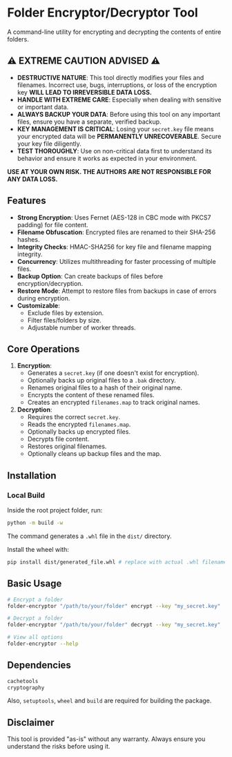# Folder Encryptor/Decryptor Tool

A command-line utility for encrypting and decrypting the contents of entire folders.

## :warning: **EXTREME CAUTION ADVISED** :warning:

* **DESTRUCTIVE NATURE**: This tool directly modifies your files and filenames. Incorrect use, bugs, interruptions, or loss of the encryption key **WILL LEAD TO IRREVERSIBLE DATA LOSS.**
* **HANDLE WITH EXTREME CARE**: Especially when dealing with sensitive or important data.
* **ALWAYS BACKUP YOUR DATA**: Before using this tool on any important files, ensure you have a separate, verified backup.
* **KEY MANAGEMENT IS CRITICAL**: Losing your `secret.key` file means your encrypted data will be **PERMANENTLY UNRECOVERABLE**. Secure your key file diligently.
* **TEST THOROUGHLY**: Use on non-critical data first to understand its behavior and ensure it works as expected in your environment.

**USE AT YOUR OWN RISK. THE AUTHORS ARE NOT RESPONSIBLE FOR ANY DATA LOSS.**

## Features

* **Strong Encryption**: Uses Fernet (AES-128 in CBC mode with PKCS7 padding) for file content.
* **Filename Obfuscation**: Encrypted files are renamed to their SHA-256 hashes.
* **Integrity Checks**: HMAC-SHA256 for key file and filename mapping integrity.
* **Concurrency**: Utilizes multithreading for faster processing of multiple files.
* **Backup Option**: Can create backups of files before encryption/decryption.
* **Restore Mode**: Attempt to restore files from backups in case of errors during encryption.
* **Customizable**:
    * Exclude files by extension.
    * Filter files/folders by size.
    * Adjustable number of worker threads.

## Core Operations

1.  **Encryption**:
    * Generates a `secret.key` (if one doesn't exist for encryption).
    * Optionally backs up original files to a `.bak` directory.
    * Renames original files to a hash of their original name.
    * Encrypts the content of these renamed files.
    * Creates an encrypted `filenames.map` to track original names.
2.  **Decryption**:
    * Requires the correct `secret.key`.
    * Reads the encrypted `filenames.map`.
    * Optionally backs up encrypted files.
    * Decrypts file content.
    * Restores original filenames.
    * Optionally cleans up backup files and the map.

## Installation

### Local Build

Inside the root project folder, run:

```bash
python -m build -w
```

The command generates a `.whl` file in the `dist/` directory.

Install the wheel with:
```bash
pip install dist/generated_file.whl # replace with actual .whl filename
```

## Basic Usage

```bash
# Encrypt a folder
folder-encryptor "/path/to/your/folder" encrypt --key "my_secret.key"

# Decrypt a folder
folder-encryptor "/path/to/your/folder" decrypt --key "my_secret.key"

# View all options
folder-encryptor --help
```

## Dependencies

```bash
cachetools
cryptography
```

Also, `setuptools`, `wheel` and `build` are required for building the package.

## Disclaimer

This tool is provided "as-is" without any warranty. Always ensure you understand the risks before using it.

